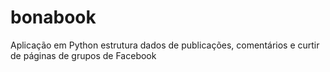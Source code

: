 bonabook
========

Aplicação em Python estrutura dados de publicações, comentários e curtir de páginas de grupos de Facebook
